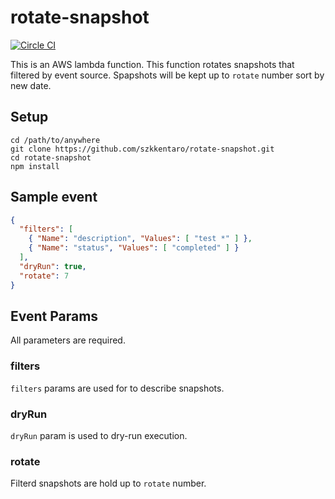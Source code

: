 # rotate-snapshot
[![Circle CI](https://circleci.com/gh/szkkentaro/rotate-snapshot/tree/master.svg?style=svg)](https://circleci.com/gh/szkkentaro/rotate-snapshot/tree/master)

This is an AWS lambda function.
This function rotates snapshots that filtered by event source.
Spapshots will be kept up to `rotate` number sort by new date.

## Setup

```console
cd /path/to/anywhere
git clone https://github.com/szkkentaro/rotate-snapshot.git
cd rotate-snapshot
npm install
```

## Sample event

```json
{
  "filters": [
    { "Name": "description", "Values": [ "test *" ] },
    { "Name": "status", "Values": [ "completed" ] }
  ],
  "dryRun": true,
  "rotate": 7
}
```

## Event Params

All parameters are required.

### filters

`filters` params are used for to describe snapshots.

### dryRun

`dryRun` param is used to dry-run execution.

### rotate

Filterd snapshots are hold up to `rotate` number.

